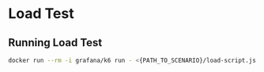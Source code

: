 # Load Test

## Running Load Test

```bash
docker run --rm -i grafana/k6 run - <{PATH_TO_SCENARIO}/load-script.js
```